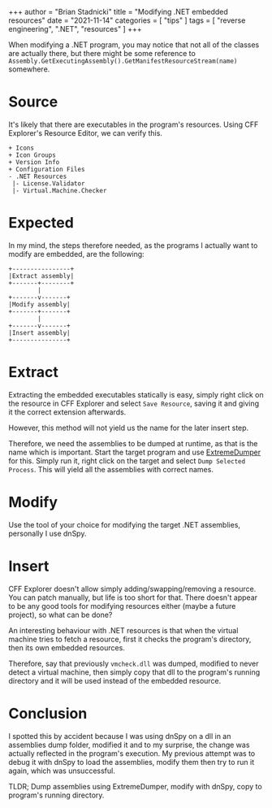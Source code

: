 +++
author = "Brian Stadnicki"
title = "Modifying .NET embedded resources"
date = "2021-11-14"
categories = [ "tips" ]
tags = [ "reverse engineering", ".NET", "resources" ]
+++

When modifying a .NET program, you may notice that not all of the classes are actually there, but there might be some reference to `Assembly.GetExecutingAssembly().GetManifestResourceStream(name)` somewhere.

# Source

It's likely that there are executables in the program's resources. Using CFF Explorer's Resource Editor, we can verify this.

```
+ Icons
+ Icon Groups
+ Version Info
+ Configuration Files
- .NET Resources
 |- License.Validator
 |- Virtual.Machine.Checker
```

# Expected

In my mind, the steps therefore needed, as the programs I actually want to modify are embedded, are the following:

```
+----------------+
|Extract assembly|
+-------+--------+
        |
+-------v-------+
|Modify assembly|
+-------+-------+
        |
+-------v-------+
|Insert assembly|
+---------------+
```

# Extract

Extracting the embedded executables statically is easy, simply right click on the resource in CFF Explorer and select `Save Resource`, saving it and giving it the correct extension afterwards.

However, this method will not yield us the name for the later insert step.

Therefore, we need the assemblies to be dumped at runtime, as that is the name which is important. Start the target program and use [ExtremeDumper](https://github.com/wwh1004/ExtremeDumper) for this. Simply run it, right click on the target and select `Dump Selected Process`. This will yield all the assemblies with correct names.

# Modify

Use the tool of your choice for modifying the target .NET assemblies, personally I use dnSpy.

# Insert

CFF Explorer doesn't allow simply adding/swapping/removing a resource. You can patch manually, but life is too short for that. There doesn't appear to be any good tools for modifying resources either (maybe a future project), so what can be done?

An interesting behaviour with .NET resources is that when the virtual machine tries to fetch a resource, first it checks the program's directory, then its own embedded resources.

Therefore, say that previously `vmcheck.dll` was dumped, modified to never detect a virtual machine, then simply copy that dll to the program's running directory and it will be used instead of the embedded resource.

# Conclusion

I spotted this by accident because I was using dnSpy on a dll in an assemblies dump folder, modified it and to my surprise, the change was actually reflected in the program's execution. My previous attempt was to debug it with dnSpy to load the assemblies, modify them then try to run it again, which was unsuccessful.

TLDR; Dump assemblies using ExtremeDumper, modify with dnSpy, copy to program's running directory.
